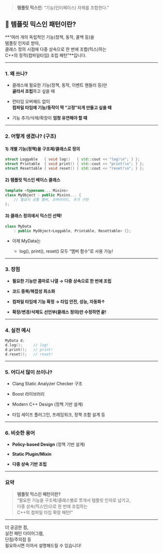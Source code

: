 >**템플릿 믹스인**: “기능(인터페이스) 자체를 조합한다.”
## 🧩 **템플릿 믹스인 패턴이란?**

**“여러 개의 독립적인 기능(정책, 동작, 콜백 등)을  
템플릿 인자로 받아,  
클래스 정의 시점에 다중 상속으로 한 번에 조합(믹스)하는  
C++의 정적(컴파일타임) 조립 패턴”**입니다.

---

### **1. 왜 쓰나?**

- 클래스에 필요한 기능(정책, 동작, 이벤트 핸들러 등)만  
    **골라서 조립**하고 싶을 때
    
- 런타임 오버헤드 없이  
    **컴파일 타임에 기능/동작이 딱 “고정”되게 만들고 싶을 때**
    
- 기능 추가/삭제/확장이 **엄청 유연해야 할 때**
    

---

### **2. 어떻게 생겼나? (구조)**

#### **1) 개별 기능(정책)을 구조체/클래스로 정의**

```cpp
struct Loggable   { void log()   { std::cout << "log!\n"; } };
struct Printable  { void print() { std::cout << "print!\n"; } };
struct Resettable { void reset() { std::cout << "reset!\n"; } };
```

#### **2) 템플릿 믹스인 베이스 클래스**

```cpp
template <typename... Mixins>
class MyObject : public Mixins... {
    // 필요시 공통 멤버, 오버라이드, 추가 구현
};
```

#### **3) 클래스 정의에서 믹스인 선택!**

```cpp
class MyData
    : public MyObject<Loggable, Printable, Resettable> {};
```

- 이제 MyData는
    
    - log(), print(), reset() 모두 “멤버 함수”로 사용 가능!
        

---

### **3. 장점**

- **필요한 기능만 콤마로 나열 → 다중 상속으로 한 번에 조립**
    
- **코드 중복/복잡성 최소화**
    
- **컴파일 타임에 기능 확정 → 타입 안전, 성능, 자동화↑**
    
- **확장/변경/삭제도 선언부(클래스 정의)만 수정하면 끝!**
    

---

### **4. 실전 예시**

```cpp
MyData d;
d.log();     // log!
d.print();   // print!
d.reset();   // reset!
```

---

### **5. 어디서 많이 쓰이나?**

- Clang Static Analyzer Checker 구조
    
- Boost 라이브러리
    
- Modern C++ Design (정책 기반 설계)
    
- 타입 세이프 플러그인, 프레임워크, 정책 조합 설계 등
    

---

### **6. 비슷한 용어**

- **Policy-based Design** (정책 기반 설계)
    
- **Static Plugin/Mixin**
    
- **다중 상속 기반 조립**
    

---

### **요약**

> **템플릿 믹스인 패턴이란?**  
> “필요한 기능을 구조체/클래스별로 쪼개서 템플릿 인자로 넘기고,  
> 다중 상속(믹스인)으로 한 번에 조립하는  
> C++의 컴파일 타임 확장 패턴!”

---

더 궁금한 점,  
실전 패턴 다이어그램,  
단점/주의점 등  
필요하시면 이어서 설명해드릴 수 있습니다!